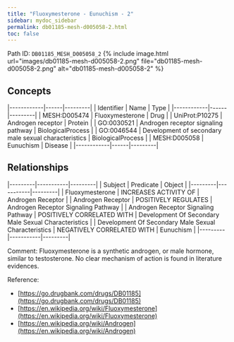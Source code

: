 ```yaml
---
title: "Fluoxymesterone - Eunuchism - 2"
sidebar: mydoc_sidebar
permalink: db01185-mesh-d005058-2.html
toc: false 
---
```



Path ID: `DB01185_MESH_D005058_2`
{% include image.html url="images/db01185-mesh-d005058-2.png" file="db01185-mesh-d005058-2.png" alt="db01185-mesh-d005058-2" %}

## Concepts

|------------|------|---------|
| Identifier | Name | Type    |
|------------|------|---------|
| MESH:D005474 | Fluoxymesterone | Drug |
| UniProt:P10275 | Androgen receptor | Protein |
| GO:0030521 | Androgen receptor signaling pathway | BiologicalProcess |
| GO:0046544 | Development of secondary male sexual characteristics | BiologicalProcess |
| MESH:D005058 | Eunuchism | Disease |
|------------|------|---------|

## Relationships

|---------|-----------|---------|
| Subject | Predicate | Object  |
|---------|-----------|---------|
| Fluoxymesterone | INCREASES ACTIVITY OF | Androgen Receptor |
| Androgen Receptor | POSITIVELY REGULATES | Androgen Receptor Signaling Pathway |
| Androgen Receptor Signaling Pathway | POSITIVELY CORRELATED WITH | Development Of Secondary Male Sexual Characteristics |
| Development Of Secondary Male Sexual Characteristics | NEGATIVELY CORRELATED WITH | Eunuchism |
|---------|-----------|---------|

Comment: Fluoxymesterone is a synthetic androgen, or male hormone, similar to testosterone. No clear mechanism of action is found in literature evidences.

Reference: 
  - [https://go.drugbank.com/drugs/DB01185](https://go.drugbank.com/drugs/DB01185)
  - [https://en.wikipedia.org/wiki/Fluoxymesterone](https://en.wikipedia.org/wiki/Fluoxymesterone)
  - [https://en.wikipedia.org/wiki/Androgen](https://en.wikipedia.org/wiki/Androgen)
